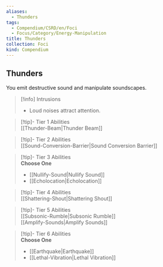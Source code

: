 ```yaml
---
aliases:
  - Thunders
tags:
  - Compendium/CSRD/en/Foci
  - Focus/Category/Energy-Manipulation
title: Thunders
collection: Foci
kind: Compendium
---
```

## Thunders  
You emit destructive sound and manipulate soundscapes.  

>[!info] Intrusions  
>- Loud noises attract attention.  


>[!tip]- Tier 1 Abilities  
> [[Thunder-Beam|Thunder Beam]]  


>[!tip]- Tier 2 Abilities  
> [[Sound-Conversion-Barrier|Sound Conversion Barrier]]  


>[!tip]- Tier 3 Abilities  
> **Choose One**  
>- [[Nullify-Sound|Nullify Sound]]  
>- [[Echolocation|Echolocation]]  


>[!tip]- Tier 4 Abilities  
> [[Shattering-Shout|Shattering Shout]]  


>[!tip]- Tier 5 Abilities  
> [[Subsonic-Rumble|Subsonic Rumble]]  
> [[Amplify-Sounds|Amplify Sounds]]  


>[!tip]- Tier 6 Abilities  
> **Choose One**  
>- [[Earthquake|Earthquake]]  
>- [[Lethal-Vibration|Lethal Vibration]]